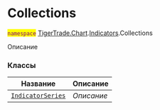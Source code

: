 
# Collections

<mark style="color:purple;">`namespace`</mark> [TigerTrade.Chart](../../TigerTrade.Chart.md).[Indicators](../../TigerTrade.Chart/Indicators.md).Collections

Описание


### Классы
| Название | Описание |
| --- | --- |
| [`IndicatorSeries`](./Collections/IndicatorSeries.cs.md) | *Описание* |
